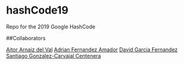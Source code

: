# hashCode19
Repo for the 2019 Google HashCode

##Collaborators

[Aitor Arnaiz del Val](https://github.com/arnaizaitor)
[Adrian Fernandez Amador](https://github.com/afernandez97)
[David Garcia Fernandez](https://github.com/DavidGarciaFer)
[Santiago Gonzalez-Carvajal Centenera](https://github.com/santigc6)
